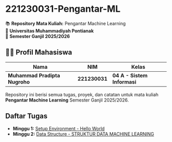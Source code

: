 # 221230031-Pengantar-ML
📚 **Repository Mata Kuliah:** Pengantar Machine Learning  
🏫 **Universitas Muhammadiyah Pontianak**  
📆 **Semester Ganjil 2025/2026**


## 👨‍💻 Profil Mahasiswa
| Nama | NIM | Kelas |
|------|------|--------|
| **Muhammad Pradipta Nugroho** | **221230031** | **04 A - Sistem Informasi** |

Repository ini berisi semua tugas, proyek, dan catatan untuk mata kuliah **Pengantar Machine Learning** Semester Ganjil 2025/2026.

## Daftar Tugas
- **Minggu 1:** [Setup Environment - Hello World](https://colab.research.google.com/github/mpradiptanugroho-ops/221230031-Pengantar-ML/blob/main/Tugas_Minggu_1_Hello_World.ipynb)
- **Minggu 2:** [Data Structure - STRUKTUR DATA MACHINE LEARNING](https://github.com/mpradiptanugroho2020-ops/221230031-Pengantar-ML/tree/main/week-02)

